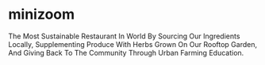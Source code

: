 # minizoom
 The Most Sustainable Restaurant In World By Sourcing Our Ingredients Locally, Supplementing Produce With Herbs Grown On Our Rooftop Garden, And Giving Back To The Community Through Urban Farming Education.
